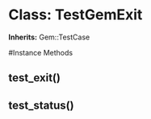 # Class: TestGemExit
**Inherits:** Gem::TestCase
    




#Instance Methods
## test_exit() [](#method-i-test_exit)

## test_status() [](#method-i-test_status)

